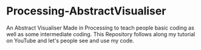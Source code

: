Processing-AbstractVisualiser
=============================

An Abstract Visualiser Made in Processing to teach people basic coding as well as some intermediate coding. This Repository follows along my tutorial on YouTube and let's people see and use my code.
